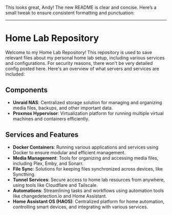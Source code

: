 This looks great, Andy! The new README is clear and concise. Here’s a small tweak to ensure consistent formatting and punctuation:

---

# Home Lab Repository

Welcome to my Home Lab Repository! This repository is used to save relevant files about my personal home lab setup, including various services and configurations. For security reasons, there won't be very detailed config posted here. Here's an overview of what servers and services are included:

## Components

- **Unraid NAS**: Centralized storage solution for managing and organizing media files, backups, and other important data.
- **Proxmox Hypervisor**: Virtualization platform for running multiple virtual machines and containers efficiently.

## Services and Features

- **Docker Containers**: Running various applications and services using Docker to ensure modular and efficient management.
- **Media Management**: Tools for organizing and accessing media files, including Plex, Emby, and Sonarr.
- **File Sync**: Solutions for keeping files synchronized across devices, like Syncthing.
- **Tunnel Services**: Secure access to home lab resources from anywhere, using tools like Cloudflare and Tailscale.
- **Automations**: Streamlining tasks and workflows using automation tools like changedetection.io and Home Assistant.
- **Home Assistant OS (HAOS)**: Centralized platform for home automation, controlling smart devices, and integrating with various services.
